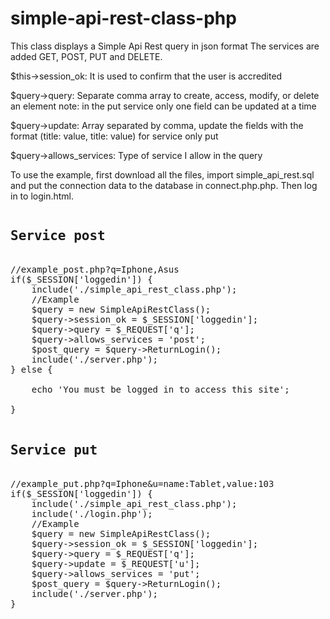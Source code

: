 # simple-api-rest-class-php
This class displays a Simple Api Rest query in json format
The services are added GET, POST, PUT and DELETE.


$this->session_ok:
It is used to confirm that the user is accredited

$query->query:
Separate comma array to create, access, modify, or delete an element
note: in the put service only one field can be updated at a time

$query->update:
Array separated by comma, update the fields with the format (title: value, title: value) for service only put

$query->allows_services:
Type of service I allow in the query

To use the example, first download all the files, import simple_api_rest.sql and put the connection data to the database in connect.php.php. Then log in to login.html.

<pre>
<h2>Service post</h2>
//example_post.php?q=Iphone,Asus
if($_SESSION['loggedin']) {
	include('./simple_api_rest_class.php');
	//Example
	$query = new SimpleApiRestClass();
	$query->session_ok = $_SESSION['loggedin'];
	$query->query = $_REQUEST['q'];
	$query->allows_services = 'post';
	$post_query = $query->ReturnLogin();
	include('./server.php');
} else {

	echo 'You must be logged in to access this site'; 
	
}

<h2>Service put</h2>
//example_put.php?q=Iphone&u=name:Tablet,value:103
if($_SESSION['loggedin']) {
	include('./simple_api_rest_class.php');
	include('./login.php');
	//Example
	$query = new SimpleApiRestClass();
	$query->session_ok = $_SESSION['loggedin'];
	$query->query = $_REQUEST['q'];
	$query->update = $_REQUEST['u'];
	$query->allows_services = 'put';
	$post_query = $query->ReturnLogin();
	include('./server.php');
}

</pre>
